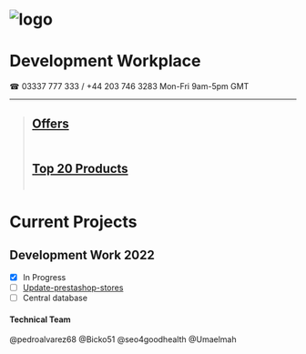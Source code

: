 # ![logo](https://goodhealthnaturally.com/img/logo-1637795175.jpg)<br>
# Development Workplace<br>
☎ 03337 777 333 / +44 203 746 3283  Mon-Fri 9am-5pm GMT<br><hr>
> ## [Offers](https://goodhealthnaturally.com/223-offers)<br><br>
> ## [Top 20 Products](https://goodhealthnaturally.com/215-top-20-products)<br><br>
# Current Projects
## Development Work 2022
- [x] In Progress
- [ ] [Update-prestashop-stores](https://github.com/good-health-naturally-workplace/Update-prestashop-stores)
- [ ] Central database
#### Technical Team
@pedroalvarez68
@Bicko51
@seo4goodhealth
@Umaelmah

